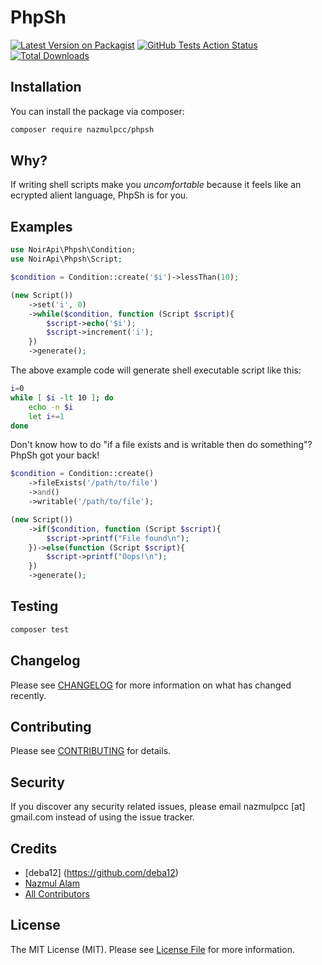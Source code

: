 # PhpSh
[![Latest Version on Packagist](https://img.shields.io/packagist/v/nazmulpcc/phpsh.svg?style=flat-square)](https://packagist.org/packages/nazmulpcc/phpsh)
[![GitHub Tests Action Status](https://img.shields.io/github/workflow/status/nazmulpcc/phpsh/run-tests?label=tests)](https://github.com/nazmulpcc/phpsh/actions?query=workflow%3Arun-tests+branch%3Amaster)
[![Total Downloads](https://img.shields.io/packagist/dt/nazmulpcc/phpsh.svg?style=flat-square)](https://packagist.org/packages/nazmulpcc/phpsh)
 
## Installation

You can install the package via composer:

```bash
composer require nazmulpcc/phpsh
```

## Why?

If writing shell scripts make you *uncomfortable* because it feels like an ecrypted alient language, PhpSh is for you.

## Examples

```php
use NoirApi\Phpsh\Condition;
use NoirApi\Phpsh\Script;

$condition = Condition::create('$i')->lessThan(10);

(new Script())
    ->set('i', 0)
    ->while($condition, function (Script $script){
        $script->echo('$i');
        $script->increment('i');
    })
    ->generate();
```
The above example code will generate shell executable script like this:
``` sh
i=0
while [ $i -lt 10 ]; do
    echo -n $i
    let i+=1
done
```
Don't know how to do "if a file exists and is writable then do something"? PhpSh got your back!
```php
$condition = Condition::create()
    ->fileExists('/path/to/file')
    ->and()
    ->writable('/path/to/file');

(new Script())
    ->if($condition, function (Script $script){
        $script->printf("File found\n");
    })->else(function (Script $script){
        $script->printf("Oops!\n");
    })
    ->generate();
```  
## Testing

``` bash
composer test
```

## Changelog

Please see [CHANGELOG](CHANGELOG.md) for more information on what has changed recently.

## Contributing

Please see [CONTRIBUTING](CONTRIBUTING.md) for details.

## Security

If you discover any security related issues, please email nazmulpcc [at] gmail.com instead of using the issue tracker.

## Credits

- [deba12] (https://github.com/deba12)
- [Nazmul Alam](https://github.com/nazmulpcc)
- [All Contributors](../../contributors)

## License

The MIT License (MIT). Please see [License File](LICENSE.md) for more information.
